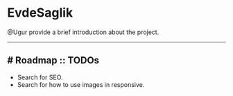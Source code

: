 # EvdeSaglik
@Ugur provide a brief introduction about the project.

---
## # Roadmap :: TODOs
- Search for SEO.
- Search for how to use images in responsive.